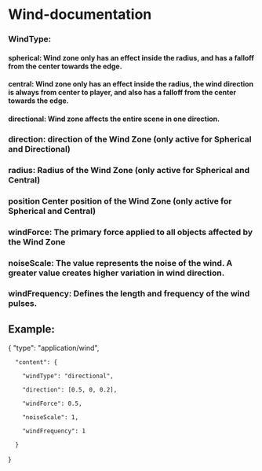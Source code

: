 # Wind-documentation

### WindType:
#### spherical: Wind zone only has an effect inside the radius, and has a falloff from the center towards the edge.
#### central: Wind zone only has an effect inside the radius, the wind direction is always from center to player, and also has a falloff from the center towards the edge.
#### directional: Wind zone affects the entire scene in one direction.
### direction: direction of the Wind Zone (only active for Spherical and Directional)
### radius: Radius of the Wind Zone (only active for Spherical and Central)
### position Center position of the Wind Zone (only active for Spherical and Central)
### windForce: The primary force applied to all objects affected by the Wind Zone
### noiseScale: The value represents the noise of the wind. A greater value creates higher variation in wind direction.
### windFrequency: Defines the length and frequency of the wind pulses.


## Example:

{ "type": "application/wind",
      
      "content": {
      
        "windType": "directional",
        
        "direction": [0.5, 0, 0.2],
        
        "windForce": 0.5,
        
        "noiseScale": 1,
        
        "windFrequency": 1
        
      }
      
 }

